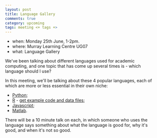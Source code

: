 ```yaml
---
layout: post
title: Language Gallery
comments: true
category: upcoming
tags: meeting <+ tags +>
---
```


* when: Monday 25th June, 1-2pm.
* where: Murray Learning Centre UG07
* what: Language Gallery

We've been talking about different languages used for academic computing, and one topic that has come up several times is - which language should I use?

In this meeting, we'll be talking about these 4 popular languages, each of
which are more or less essential in their own niche:

* [Python](https://www.python.org/about);
* [R](https://www.r-project.org/about.html) - [get example code and data files](https://github.com/Murray2015/UoB/tree/language_gallery_R/R_language_gallery);
* [Javascript](https://www.javascript.com);
* [Matlab](https://uk.mathworks.com/products/matlab.html).

There will be a 10 minute talk on each, in which someone who uses the language
says something about what the language is good for, why it's good, and when
it's not so good.
